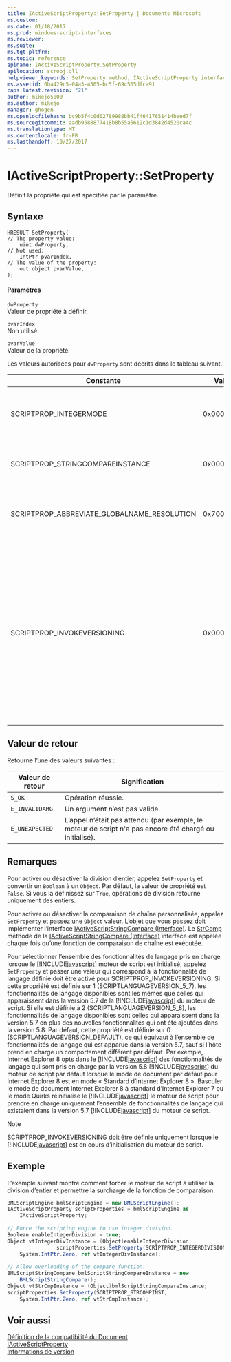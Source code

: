 ```yaml
---
title: IActiveScriptProperty::SetProperty | Documents Microsoft
ms.custom: 
ms.date: 01/18/2017
ms.prod: windows-script-interfaces
ms.reviewer: 
ms.suite: 
ms.tgt_pltfrm: 
ms.topic: reference
apiname: IActiveScriptProperty.SetProperty
apilocation: scrobj.dll
helpviewer_keywords: SetProperty method, IActiveScriptProperty interface
ms.assetid: 0ba429c5-04a3-4505-bc5f-69c505dfca91
caps.latest.revision: "21"
author: mikejo5000
ms.author: mikejo
manager: ghogen
ms.openlocfilehash: bc9b5f4c0d02789988bb41f46417651414beed7f
ms.sourcegitcommit: aadb9588877418b8b55a5612c1d3842d4520ca4c
ms.translationtype: MT
ms.contentlocale: fr-FR
ms.lasthandoff: 10/27/2017
---
```

# <a name="iactivescriptpropertysetproperty"></a>IActiveScriptProperty::SetProperty
Définit la propriété qui est spécifiée par le paramètre.  
  
## <a name="syntax"></a>Syntaxe  
  
```  
HRESULT SetProperty(  
// The property value:  
    uint dwProperty,    
// Not used:   
    IntPtr pvarIndex,    
// The value of the property:   
    out object pvarValue,    
);  
```  
  
#### <a name="parameters"></a>Paramètres  
 `dwProperty`  
 Valeur de propriété à définir.  
  
 `pvarIndex`  
 Non utilisé.  
  
 `pvarValue`  
 Valeur de la propriété.  
  
 Les valeurs autorisées pour `dwProperty` sont décrits dans le tableau suivant.  
  
|Constante|Valeur|Signification|  
|--------------|-----------|-------------|  
|SCRIPTPROP_INTEGERMODE|0x00003000|Force le moteur de script pour diviser en mode entier plutôt qu’en mode de point flottant. La valeur par défaut est `False`.|  
|SCRIPTPROP_STRINGCOMPAREINSTANCE|0x00003001|Permet à la fonction de comparaison de chaîne du moteur de script doit être remplacée.|  
|SCRIPTPROP_ABBREVIATE_GLOBALNAME_RESOLUTION|0x70000002|Informe le moteur de script sans les autres moteurs de script existant pour contribuer à l’objet global.|  
|SCRIPTPROP_INVOKEVERSIONING|0x00004000|Force le [!INCLUDE[javascript](../../javascript/includes/javascript-md.md)] le moteur de script pour sélectionner un ensemble de fonctionnalités de langage pris en charge. Ensemble de fonctionnalités de langage pris en charge par le [!INCLUDE[javascript](../../javascript/includes/javascript-md.md)] moteur de script est équivalent à l’ensemble de fonctionnalités de langage qui est apparue dans la version 5.7 de la [!INCLUDE[javascript](../../javascript/includes/javascript-md.md)] du moteur de script.|  
  
## <a name="return-value"></a>Valeur de retour  
 Retourne l’une des valeurs suivantes :  
  
|Valeur de retour|Signification|  
|------------------|-------------|  
|`S_OK`|Opération réussie.|  
|`E_INVALIDARG`|Un argument n’est pas valide.|  
|`E_UNEXPECTED`|L’appel n’était pas attendu (par exemple, le moteur de script n'a pas encore été chargé ou initialisé).|  
  
## <a name="remarks"></a>Remarques  
 Pour activer ou désactiver la division d’entier, appelez `SetProperty` et convertir un `Boolean` à un `Object`. Par défaut, la valeur de propriété est `False`. Si vous la définissez sur `True`, opérations de division retourne uniquement des entiers.  
  
 Pour activer ou désactiver la comparaison de chaîne personnalisée, appelez `SetProperty` et passez une `Object` valeur. L’objet que vous passez doit implémenter l’interface [IActiveScriptStringCompare (Interface)](../../winscript/reference/iactivescriptstringcompare-interface.md). Le [StrComp](../../winscript/reference/iactivescriptstringcompare-strcomp.md) méthode de la [IActiveScriptStringCompare (Interface)](../../winscript/reference/iactivescriptstringcompare-interface.md) interface est appelée chaque fois qu’une fonction de comparaison de chaîne est exécutée.  
  
 Pour sélectionner l’ensemble des fonctionnalités de langage pris en charge lorsque le [!INCLUDE[javascript](../../javascript/includes/javascript-md.md)] moteur de script est initialisé, appelez `SetProperty` et passer une valeur qui correspond à la fonctionnalité de langage définie doit être activé pour SCRIPTPROP_INVOKEVERSIONING. Si cette propriété est définie sur 1 (SCRIPTLANGUAGEVERSION_5_7), les fonctionnalités de langage disponibles sont les mêmes que celles qui apparaissent dans la version 5.7 de la [!INCLUDE[javascript](../../javascript/includes/javascript-md.md)] du moteur de script. Si elle est définie à 2 (SCRIPTLANGUAGEVERSION_5_8), les fonctionnalités de langage disponibles sont celles qui apparaissent dans la version 5.7 en plus des nouvelles fonctionnalités qui ont été ajoutées dans la version 5.8. Par défaut, cette propriété est définie sur 0 (SCRIPTLANGUAGEVERSION_DEFAULT), ce qui équivaut à l’ensemble de fonctionnalités de langage qui est apparue dans la version 5.7, sauf si l’hôte prend en charge un comportement différent par défaut. Par exemple, Internet Explorer 8 opts dans le [!INCLUDE[javascript](../../javascript/includes/javascript-md.md)] des fonctionnalités de langage qui sont pris en charge par la version 5.8 [!INCLUDE[javascript](../../javascript/includes/javascript-md.md)] du moteur de script par défaut lorsque le mode de document par défaut pour Internet Explorer 8 est en mode « Standard d’Internet Explorer 8 ». Basculer le mode de document Internet Explorer 8 à standard d’Internet Explorer 7 ou le mode Quirks réinitialise le [!INCLUDE[javascript](../../javascript/includes/javascript-md.md)] le moteur de script pour prendre en charge uniquement l’ensemble de fonctionnalités de langage qui existaient dans la version 5.7 [!INCLUDE[javascript](../../javascript/includes/javascript-md.md)] du moteur de script.  
  
> [!NOTE]
>  SCRIPTPROP_INVOKEVERSIONING doit être définie uniquement lorsque le [!INCLUDE[javascript](../../javascript/includes/javascript-md.md)] est en cours d’initialisation du moteur de script.  
  
## <a name="example"></a>Exemple  
 L’exemple suivant montre comment forcer le moteur de script à utiliser la division d’entier et permettre la surcharge de la fonction de comparaison.  
  
```c#  
BMLScriptEngine bmlScriptEngine = new BMLScriptEngine();  
IActiveScriptProperty scriptProperties = bmlScriptEngine as   
    IActiveScriptProperty;  
  
// Force the scripting engine to use integer division.  
Boolean enableIntegerDivision = true;  
Object vtIntegerDivInstance = (Object)enableIntegerDivision;  
                scriptProperties.SetProperty(SCRIPTPROP_INTEGERDIVISION,   
    System.IntPtr.Zero, ref vtIntegerDivInstance);  
  
// Allow overloading of the compare function.  
BMLScriptStringCompare bmlScriptStringCompareInstance = new   
    BMLScriptStringCompare();  
Object vtStrCmpInstance = (Object)bmlScriptStringCompareInstance;  
scriptProperties.SetProperty(SCRIPTPROP_STRCOMPINST,   
    System.IntPtr.Zero, ref vtStrCmpInstance);  
```  
  
## <a name="see-also"></a>Voir aussi  
 [Définition de la compatibilité du Document](http://msdn.microsoft.com/library/cc288325)   
 [IActiveScriptProperty](../../winscript/reference/iactivescriptproperty.md)   
 [Informations de version](../../javascript/reference/javascript-version-information.md)